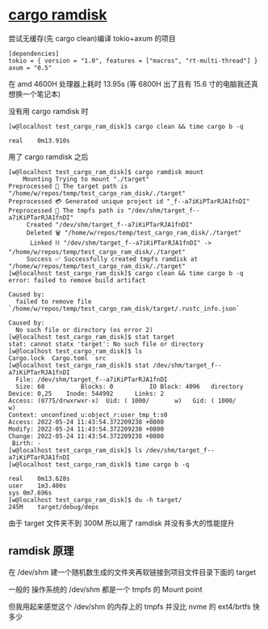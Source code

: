 # [cargo ramdisk](/2022/05/cargo_ramdisk_memdisk.md)

尝试无缓存(先 cargo clean)编译 tokio+axum 的项目

```
[dependencies]
tokio = { version = "1.0", features = ["macros", "rt-multi-thread"] }
axum = "0.5"
```

在 amd 4600H 处理器上耗时 13.95s (等 6800H 出了且有 15.6 寸的电脑我还真想换一个笔记本)

没有用 cargo ramdisk 时

```
[w@localhost test_cargo_ram_disk]$ cargo clean && time cargo b -q

real	0m13.910s
```

用了 cargo ramdisk 之后

```
[w@localhost test_cargo_ram_disk]$ cargo ramdisk mount
    Mounting Trying to mount "./target"
Preprocessed 📁 The target path is "/home/w/repos/temp/test_cargo_ram_disk/./target"
Preprocessed 💳 Generated unique project id "_f--a7iKiPTarRJA1fnDI"
Preprocessed 📁 The tmpfs path is "/dev/shm/target_f--a7iKiPTarRJA1fnDI"
     Created "/dev/shm/target_f--a7iKiPTarRJA1fnDI"
     Deleted 🗑 "/home/w/repos/temp/test_cargo_ram_disk/./target"
      Linked ⛓ "/dev/shm/target_f--a7iKiPTarRJA1fnDI" -> "/home/w/repos/temp/test_cargo_ram_disk/./target"
     Success ✅ Successfully created tmpfs ramdisk at "/home/w/repos/temp/test_cargo_ram_disk/./target"
[w@localhost test_cargo_ram_disk]$ cargo clean && time cargo b -q
error: failed to remove build artifact

Caused by:
  failed to remove file `/home/w/repos/temp/test_cargo_ram_disk/target/.rustc_info.json`

Caused by:
  No such file or directory (os error 2)
[w@localhost test_cargo_ram_disk]$ stat target
stat: cannot statx 'target': No such file or directory
[w@localhost test_cargo_ram_disk]$ ls
Cargo.lock  Cargo.toml  src
[w@localhost test_cargo_ram_disk]$ stat /dev/shm/target_f--a7iKiPTarRJA1fnDI
  File: /dev/shm/target_f--a7iKiPTarRJA1fnDI
  Size: 60        	Blocks: 0          IO Block: 4096   directory
Device: 0,25	Inode: 544992      Links: 2
Access: (0775/drwxrwxr-x)  Uid: ( 1000/       w)   Gid: ( 1000/       w)
Context: unconfined_u:object_r:user_tmp_t:s0
Access: 2022-05-24 11:43:54.372209238 +0800
Modify: 2022-05-24 11:43:54.372209238 +0800
Change: 2022-05-24 11:43:54.372209238 +0800
 Birth: -
[w@localhost test_cargo_ram_disk]$ ls /dev/shm/target_f--a7iKiPTarRJA1fnDI
[w@localhost test_cargo_ram_disk]$ time cargo b -q

real	0m13.628s
user	1m3.400s
sys	0m7.696s
[w@localhost test_cargo_ram_disk]$ du -h target/
245M	target/debug/deps
```

由于 target 文件夹不到 300M 所以用了 ramdisk 并没有多大的性能提升

## ramdisk 原理

在 /dev/shm 建一个随机数生成的文件夹再软链接到项目文件目录下面的 target

一般的 操作系统的 /dev/shm 都是一个 tmpfs 的 Mount point

但我用起来感觉这个 /dev/shm 的内存上的 tmpfs 并没比 nvme 的 ext4/brtfs 快多少
